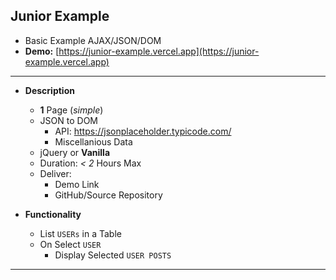 Junior Example
--

- Basic Example AJAX/JSON/DOM
- **Demo:** [https://junior-example.vercel.app](https://junior-example.vercel.app)

---

- **Description**
  - **1** Page (_simple_)
  - JSON to DOM
    - API: https://jsonplaceholder.typicode.com/
    - Miscellanious Data
  - jQuery or **Vanilla**
  - Duration: _&lt; 2_ Hours Max
  - Deliver:
    - Demo Link
    - GitHub/Source Repository

- **Functionality**
  - List `USERs` in a Table
  - On Select `USER`
    - Display Selected `USER POSTS`

---
